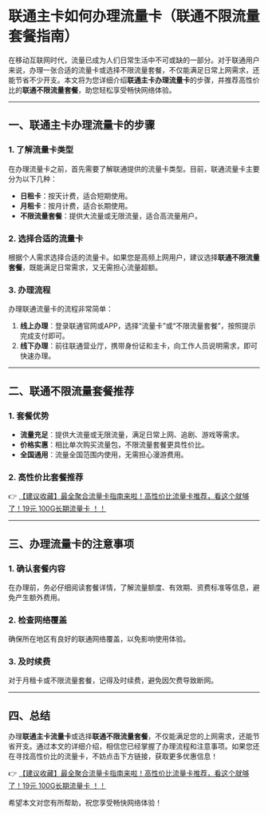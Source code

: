 # 联通主卡如何办理流量卡（联通不限流量套餐指南）

在移动互联网时代，流量已成为人们日常生活中不可或缺的一部分。对于联通用户来说，办理一张合适的流量卡或选择不限流量套餐，不仅能满足日常上网需求，还能节省不少开支。本文将为您详细介绍**联通主卡办理流量卡**的步骤，并推荐高性价比的**联通不限流量套餐**，助您轻松享受畅快网络体验。

---

## 一、联通主卡办理流量卡的步骤

### 1. 了解流量卡类型
在办理流量卡之前，首先需要了解联通提供的流量卡类型。目前，联通流量卡主要分为以下几种：
- **日租卡**：按天计费，适合短期使用。
- **月租卡**：按月计费，适合长期使用。
- **不限流量套餐**：提供大流量或无限流量，适合高流量用户。

### 2. 选择合适的流量卡
根据个人需求选择合适的流量卡。如果您是高频上网用户，建议选择**联通不限流量套餐**，既能满足日常需求，又无需担心流量超额。

### 3. 办理流程
办理联通流量卡的流程非常简单：
1. **线上办理**：登录联通官网或APP，选择“流量卡”或“不限流量套餐”，按照提示完成支付即可。
2. **线下办理**：前往联通营业厅，携带身份证和主卡，向工作人员说明需求，即可快速办理。

---

## 二、联通不限流量套餐推荐

### 1. 套餐优势
- **流量充足**：提供大流量或无限流量，满足日常上网、追剧、游戏等需求。
- **价格实惠**：相比单次购买流量包，不限流量套餐更具性价比。
- **全国通用**：流量全国范围内使用，无需担心漫游费用。

### 2. 高性价比套餐推荐
👉 [【建议收藏】最全聚合流量卡指南来啦！高性价比流量卡推荐，看这个就够了！19元 100G长期流量卡 ！！](https://bit.ly/Liuliangka)

---

## 三、办理流量卡的注意事项

### 1. 确认套餐内容
在办理前，务必仔细阅读套餐详情，了解流量额度、有效期、资费标准等信息，避免产生额外费用。

### 2. 检查网络覆盖
确保所在地区有良好的联通网络覆盖，以免影响使用体验。

### 3. 及时续费
对于月租卡或不限流量套餐，记得及时续费，避免因欠费导致断网。

---

## 四、总结

办理**联通主卡流量卡**或选择**联通不限流量套餐**，不仅能满足您的上网需求，还能节省开支。通过本文的详细介绍，相信您已经掌握了办理流程和注意事项。如果您还在寻找高性价比的流量卡，不妨点击下方链接，获取更多优惠信息！

👉 [【建议收藏】最全聚合流量卡指南来啦！高性价比流量卡推荐，看这个就够了！19元 100G长期流量卡 ！！](https://bit.ly/Liuliangka)

希望本文对您有所帮助，祝您享受畅快网络体验！